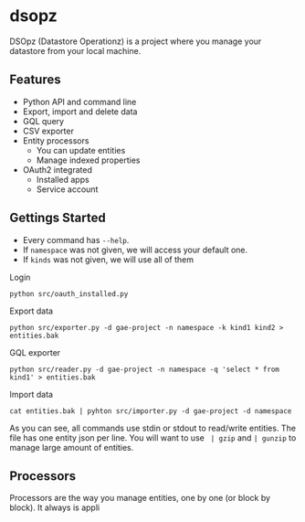 # dsopz

DSOpz (Datastore Operationz) is a project where you manage your datastore from your local machine.

## Features

 * Python API and command line
 * Export, import and delete data
 * GQL query
 * CSV exporter
 * Entity processors
   * You can update entities
   * Manage indexed properties
 * OAuth2 integrated
   * Installed apps
   * Service account

## Gettings Started

 * Every command has `--help`. 
 * If `namespace` was not given, we will access your default one.
 * If `kinds` was not given, we will use all of them

Login

    python src/oauth_installed.py

Export data

    python src/exporter.py -d gae-project -n namespace -k kind1 kind2 > entities.bak

GQL exporter

    python src/reader.py -d gae-project -n namespace -q 'select * from kind1' > entities.bak

Import data

    cat entities.bak | pyhton src/importer.py -d gae-project -d namespace

As you can see, all commands use stdin or stdout to read/write entities. The file has one entity json per line. You will want to use ` | gzip` and `| gunzip` to manage large amount of entities.

## Processors


Processors are the way you manage entities, one by one (or block by block). It always is appli



